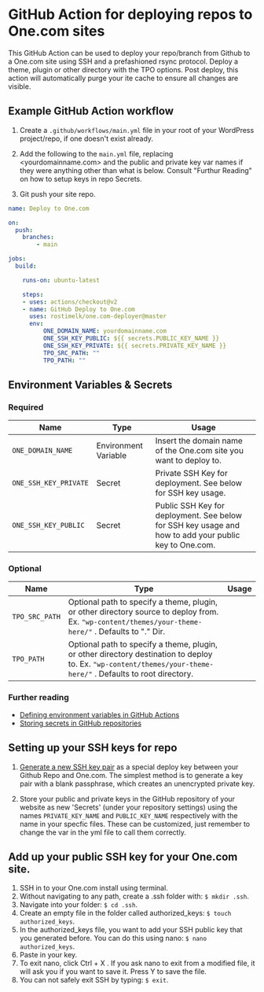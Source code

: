 # GitHub Action for deploying repos to One.com sites

This GitHub Action can be used to deploy your repo/branch from Github to a One.com site using SSH and a prefashioned rsync protocol. Deploy a theme, plugin or other directory with the TPO options. Post deploy, this action will automatically purge your ite cache to ensure all changes are visible.

## Example GitHub Action workflow

1. Create a `.github/workflows/main.yml` file in your root of your WordPress project/repo, if one doesn't exist already.

2. Add the following to the `main.yml` file, replacing <yourdomainname.com> and the public and private key var names if they were anything other than what is below. Consult "Furthur Reading" on how to setup keys in repo Secrets.

3. Git push your site repo.

```yml
name: Deploy to One.com

on:
  push:
    branches:
        - main

jobs:
  build:

    runs-on: ubuntu-latest

    steps:
    - uses: actions/checkout@v2
    - name: GitHub Deploy to One.com
      uses: rostimelk/one.com-deployer@master
      env:
          ONE_DOMAIN_NAME: yourdomainname.com
          ONE_SSH_KEY_PUBLIC: ${{ secrets.PUBLIC_KEY_NAME }}
          ONE_SSH_KEY_PRIVATE: ${{ secrets.PRIVATE_KEY_NAME }}
          TPO_SRC_PATH: ""
          TPO_PATH: ""
```

## Environment Variables & Secrets

### Required

| Name                  | Type                 | Usage                                                                                                 |
| --------------------- | -------------------- | ----------------------------------------------------------------------------------------------------- |
| `ONE_DOMAIN_NAME`     | Environment Variable | Insert the domain name of the One.com site you want to deploy to.                                     |
| `ONE_SSH_KEY_PRIVATE` | Secret               | Private SSH Key for deployment. See below for SSH key usage.                                          |
| `ONE_SSH_KEY_PUBLIC`  | Secret               | Public SSH Key for deployment. See below for SSH key usage and how to add your public key to One.com. |

### Optional

| Name           | Type                                                                                                                                                            | Usage |
| -------------- | --------------------------------------------------------------------------------------------------------------------------------------------------------------- | ----- |
| `TPO_SRC_PATH` | Optional path to specify a theme, plugin, or other directory source to deploy from. Ex. `"wp-content/themes/your-theme-here/"` . Defaults to "." Dir.           |
| `TPO_PATH`     | Optional path to specify a theme, plugin, or other directory destination to deploy to. Ex. `"wp-content/themes/your-theme-here/"` . Defaults to root directory. |

### Further reading

-   [Defining environment variables in GitHub Actions](https://developer.github.com/actions/creating-github-actions/accessing-the-runtime-environment/#environment-variables)
-   [Storing secrets in GitHub repositories](https://developer.github.com/actions/managing-workflows/storing-secrets/)

## Setting up your SSH keys for repo

1. [Generate a new SSH key pair](https://help.github.com/articles/generating-a-new-ssh-key-and-adding-it-to-the-ssh-agent/) as a special deploy key between your Github Repo and One.com. The simplest method is to generate a key pair with a blank passphrase, which creates an unencrypted private key.

2. Store your public and private keys in the GitHub repository of your website as new 'Secrets' (under your repository settings) using the names `PRIVATE_KEY_NAME` and `PUBLIC_KEY_NAME` respectively with the name in your specfic files. These can be customized, just remember to change the var in the yml file to call them correctly.

## Add up your public SSH key for your One.com site.

1. SSH in to your One.com install using terminal.
2. Without navigating to any path, create a .ssh folder with: `$ mkdir .ssh`.
3. Navigate into your folder: `$ cd .ssh`.
4. Create an empty file in the folder called authorized_keys: `$ touch authorized_keys`.
5. In the authorized_keys file, you want to add your SSH public key that you generated before. You can do this using nano: `$ nano authorized_keys`.
6. Paste in your key.
7. To exit nano, click Ctrl + X . If you ask nano to exit from a modified file, it will ask you if you want to save it. Press Y to save the file.
8. You can not safely exit SSH by typing: `$ exit`.
